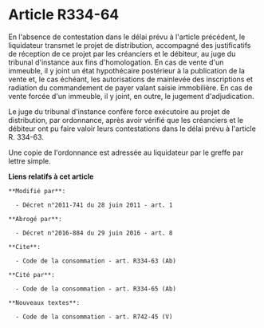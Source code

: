 # Article R334-64

En l'absence de contestation dans le délai prévu à l'article précédent, le liquidateur transmet le projet de distribution,
accompagné des justificatifs de réception de ce projet par les créanciers et le débiteur, au juge du tribunal d'instance aux
fins d'homologation. En cas de vente d'un immeuble, il y joint un état hypothécaire postérieur à la publication de la vente
et, le cas échéant, les autorisations de mainlevée des inscriptions et radiation du commandement de payer valant saisie
immobilière. En cas de vente forcée d'un immeuble, il y joint, en outre, le jugement d'adjudication. 

Le juge du tribunal d'instance confère force exécutoire au projet de distribution, par ordonnance, après avoir vérifié que
les créanciers et le débiteur ont pu faire valoir leurs contestations dans le délai prévu à l'article R. 334-63.

Une copie de l'ordonnance est adressée au liquidateur par le greffe par lettre simple.

**Liens relatifs à cet article**

	**Modifié par**:

	  - Décret n°2011-741 du 28 juin 2011 - art. 1

	**Abrogé par**:

	  - Décret n°2016-884 du 29 juin 2016 - art. 8

	**Cite**:

	  - Code de la consommation - art. R334-63 (Ab)

	**Cité par**:

	  - Code de la consommation - art. R334-65 (Ab)

	**Nouveaux textes**:

	  - Code de la consommation - art. R742-45 (V)
